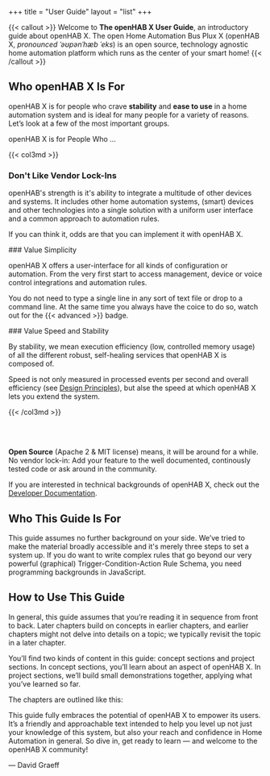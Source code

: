 +++
title = "User Guide"
layout = "list"
+++

{{< callout >}}
Welcome to <b>The openHAB X User Guide</b>, an introductory guide about openHAB X. The open Home Automation Bus Plux X (openHAB X, <i>pronounced ˈəʊpənˈhæb ˈeks</i>) is an open source, technology agnostic home automation platform which runs as the center of your smart home!
{{< /callout >}}

## Who openHAB X Is For
openHAB X is for people who crave **stability** and **ease to use** in a home automation system and is ideal for many people for a variety of reasons. Let’s look at a few of the most important groups.

openHAB X is for People Who &hellip;

{{< col3md >}}

### Don't Like Vendor Lock-Ins

openHAB's strength is it's ability to integrate a multitude of other devices and systems. It includes other home automation systems, (smart) devices and other technologies into a single solution with a uniform user interface and a common approach to automation rules.

If you can think it, odds are that you can implement it with openHAB X.

<split>
### Value Simplicity

openHAB X offers a user-interface for all kinds of configuration or automation. From the very first start to access management, device or voice control integrations and automation rules.

You do not need to type a single line in any sort of text file or drop to a command line. At the same time you always have the coice to do so, watch out for the {{< advanced >}} badge.

<split>
### Value Speed and Stability

By stability, we mean execution efficiency (low, controlled memory usage) of all the different robust, self-healing services that openHAB X is composed of.

Speed is not only measured in processed events per second and overall efficiency (see [Design Principles](/developer/design_principles)), but alse the speed at which openHAB X lets you extend the system.

{{< /col3md >}}

<br><br>

**Open Source** (Apache 2 &amp; MIT license) means, it will be around for a while. No vendor lock-in: Add your feature to the well documented, continously tested code or ask around in the community.

If you are interested in technical backgrounds of openHAB X, check out the [Developer Documentation](/developer).

## Who This Guide Is For
This guide assumes no further background on your side. We’ve tried to make the material broadly accessible and it's merely three steps to set a system up. If you do want to write complex rules that go beyond our very powerful (graphical) Trigger-Condition-Action Rule Schema, you need programming backgrounds in JavaScript.

## How to Use This Guide

In general, this guide assumes that you’re reading it in sequence from front to back. Later chapters build on concepts in earlier chapters, and earlier chapters might not delve into details on a topic; we typically revisit the topic in a later chapter.

You’ll find two kinds of content in this guide: concept sections and project sections. In concept sections, you’ll learn about an aspect of openHAB X. In project sections, we’ll build small demonstrations together, applying what you’ve learned so far.

The chapters are outlined like this:

<split>

This guide fully embraces the potential of openHAB X to empower its users. It’s a friendly and approachable text intended to help you level up not just your knowledge of this system, but also your reach and confidence in Home Automation in general. So dive in, get ready to learn — and welcome to the openHAB X community!

— David Graeff